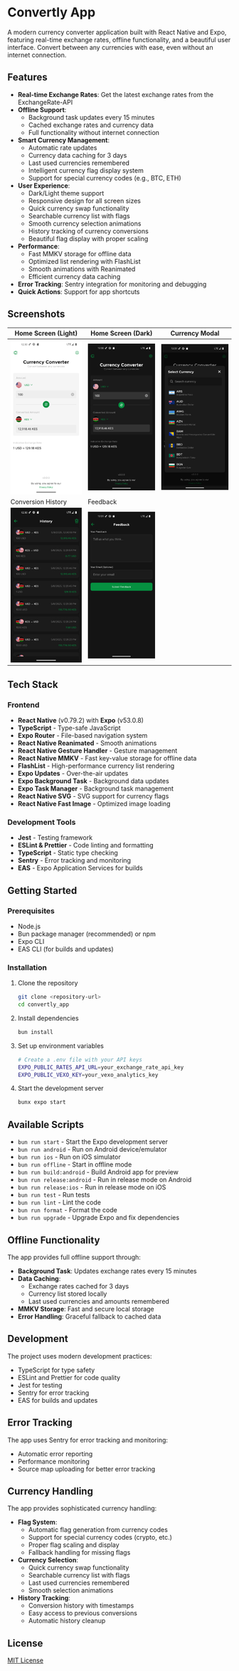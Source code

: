 # Convertly App

A modern currency converter application built with React Native and Expo, featuring real-time exchange rates, offline functionality, and a beautiful user interface. Convert between any currencies with ease, even without an internet connection.

## Features

- **Real-time Exchange Rates**: Get the latest exchange rates from the ExchangeRate-API
- **Offline Support**:
  - Background task updates every 15 minutes
  - Cached exchange rates and currency data
  - Full functionality without internet connection
- **Smart Currency Management**:
  - Automatic rate updates
  - Currency data caching for 3 days
  - Last used currencies remembered
  - Intelligent currency flag display system
  - Support for special currency codes (e.g., BTC, ETH)
- **User Experience**:
  - Dark/Light theme support
  - Responsive design for all screen sizes
  - Quick currency swap functionality
  - Searchable currency list with flags
  - Smooth currency selection animations
  - History tracking of currency conversions
  - Beautiful flag display with proper scaling
- **Performance**:
  - Fast MMKV storage for offline data
  - Optimized list rendering with FlashList
  - Smooth animations with Reanimated
  - Efficient currency data caching
- **Error Tracking**: Sentry integration for monitoring and debugging
- **Quick Actions**: Support for app shortcuts

## Screenshots

<!-- Add your screenshots here from assets/screenshots directory -->

| Home Screen (Light)                              | Home Screen (Dark)                             | Currency Modal                                           |
| ------------------------------------------------ | ---------------------------------------------- | -------------------------------------------------------- |
| ![Home Light](assets/screenshots/home-light.png) | ![Home Dark](assets/screenshots/home-dark.png) | ![Currency Modal](assets/screenshots/currenct-modal.png) |
| Conversion History                               | Feedback                                       |                                                          |
| ![History](assets/screenshots/history.png)       | ![Feedback](assets/screenshots/feedback.png)   |                                                          |

## Tech Stack

### Frontend

- **React Native** (v0.79.2) with **Expo** (v53.0.8)
- **TypeScript** - Type-safe JavaScript
- **Expo Router** - File-based navigation system
- **React Native Reanimated** - Smooth animations
- **React Native Gesture Handler** - Gesture management
- **React Native MMKV** - Fast key-value storage for offline data
- **FlashList** - High-performance currency list rendering
- **Expo Updates** - Over-the-air updates
- **Expo Background Task** - Background data updates
- **Expo Task Manager** - Background task management
- **React Native SVG** - SVG support for currency flags
- **React Native Fast Image** - Optimized image loading

### Development Tools

- **Jest** - Testing framework
- **ESLint & Prettier** - Code linting and formatting
- **TypeScript** - Static type checking
- **Sentry** - Error tracking and monitoring
- **EAS** - Expo Application Services for builds

## Getting Started

### Prerequisites

- Node.js
- Bun package manager (recommended) or npm
- Expo CLI
- EAS CLI (for builds and updates)

### Installation

1. Clone the repository

   ```bash
   git clone <repository-url>
   cd convertly_app
   ```

2. Install dependencies

   ```bash
   bun install
   ```

3. Set up environment variables

   ```bash
   # Create a .env file with your API keys
   EXPO_PUBLIC_RATES_API_URL=your_exchange_rate_api_key
   EXPO_PUBLIC_VEXO_KEY=your_vexo_analytics_key
   ```

4. Start the development server
   ```bash
   bunx expo start
   ```

## Available Scripts

- `bun run start` - Start the Expo development server
- `bun run android` - Run on Android device/emulator
- `bun run ios` - Run on iOS simulator
- `bun run offline` - Start in offline mode
- `bun run build:android` - Build Android app for preview
- `bun run release:android` - Run in release mode on Android
- `bun run release:ios` - Run in release mode on iOS
- `bun run test` - Run tests
- `bun run lint` - Lint the code
- `bun run format` - Format the code
- `bun run upgrade` - Upgrade Expo and fix dependencies

## Offline Functionality

The app provides full offline support through:

- **Background Task**: Updates exchange rates every 15 minutes
- **Data Caching**:
  - Exchange rates cached for 3 days
  - Currency list stored locally
  - Last used currencies and amounts remembered
- **MMKV Storage**: Fast and secure local storage
- **Error Handling**: Graceful fallback to cached data

## Development

The project uses modern development practices:

- TypeScript for type safety
- ESLint and Prettier for code quality
- Jest for testing
- Sentry for error tracking
- EAS for builds and updates

## Error Tracking

The app uses Sentry for error tracking and monitoring:

- Automatic error reporting
- Performance monitoring
- Source map uploading for better error tracking

## Currency Handling

The app provides sophisticated currency handling:

- **Flag System**:
  - Automatic flag generation from currency codes
  - Support for special currency codes (crypto, etc.)
  - Proper flag scaling and display
  - Fallback handling for missing flags
- **Currency Selection**:
  - Quick currency swap functionality
  - Searchable currency list with flags
  - Last used currencies remembered
  - Smooth selection animations
- **History Tracking**:
  - Conversion history with timestamps
  - Easy access to previous conversions
  - Automatic history cleanup

## License

[MIT License](LICENSE)
